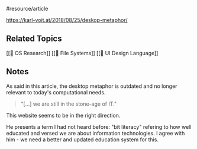 #resource/article

https://karl-voit.at/2018/08/25/deskop-metaphor/

## Related Topics

[[📝 OS Research]]
[[📝 File Systems]]
[[📝 UI Design Language]]

## Notes

As said in this article, the desktop metaphor is outdated and no longer relevant to today's computational needs.

> "[...] we are still in the stone-age of IT."

This website seems to be in the right direction.

He presents a term I had not heard before: "bit literacy" refering to how well educated and versed we are about information technologies. I agree with him - we need a better and updated education system for this.